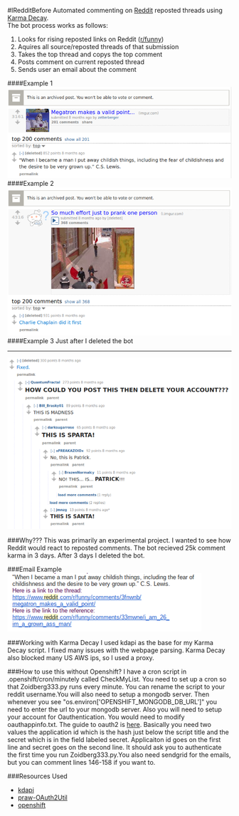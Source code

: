#IRedditBefore
Automated commenting on <a href="https://www.reddit.com" alt="Reddit">Reddit</a> reposted threads using <a href="http://karmadecay.com/" alt="Karma Decay">Karma Decay</a>.<br>The bot process works as follows: <br>
<ol>
<li> Looks for rising reposted links on Reddit (<a href="https://www.reddit.com/r/funny/" alt="r/funny">r/funny</a>) </li>
<li> Aquires all source/reposted threads of that submission </li>
<li> Takes the top thread and copys the top comment </li>
<li> Posts comment on current reposted thread </li>
<li> Sends user an email about the comment </li>
</ol>
####Example 1
<img src="Example1.png" alt="Example1">
####Example 2
<img src="Example2.png" alt="Example2">
####Example 3 
Just after I deleted the bot
<hr>
<img src="Example3.png" alt="Example3">

###Why???
This was primarily an experimental project. I wanted to see how Reddit would react to reposted comments. The bot recieved 25k comment karma in 3 days. After 3 days I deleted the bot. 

###Email Example
<img src="Email.png" alt="Email">

###Working with Karma Decay
I used kdapi as the base for my Karma Decay script. I fixed many issues with the webpage parsing. Karma Decay also blocked many US AWS ips, so I used a proxy.

###How to use this without Openshift?
I have a cron script in .openshift/cron/minutely called CheckMyList. You need to set up a cron so that Zoidberg333.py runs every minute. You can rename the script to your reddit username.You will also need to setup a mongodb server. Then whenever you see "os.environ['OPENSHIFT_MONGODB_DB_URL']" you need to enter the url to your mongodb server. Also you will need to setup your account for Oauthentication. You would need to modify oauthappinfo.txt. The guide to oauth2 is <a href="here:https://github.com/reddit/reddit/wiki/OAuth2" alt="OAuth2">here</a>. Basically you need two values the application id which is the hash just below the script title and the secret which is in the field labeled secret. Applicaiton id goes on the first line and secret goes on the second line. It should ask you to authenticate the first time you run Zoidberg333.py.You also need sendgrid for the emails, but you can comment lines 146-158 if you want to. 

###Resources Used
- <a href="https://github.com/ethanhjennings/karmadecay-api" alt="kdapi">kdapi</a>
- <a href="https://github.com/SmBe19/praw-OAuth2Util" alt="praw-OAuth2Util">praw-OAuth2Util</a>
- <a href="https://www.openshift.com/" alt="openshift">openshift</a>

